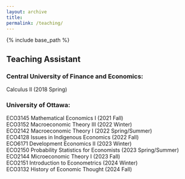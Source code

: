 ```yaml
---
layout: archive
title:
permalink: /teaching/
---
```


{% include base_path %}

## Teaching Assistant

### Central University of Finance and Economics:
 Calculus II (2018 Spring)
 <br>
### University of Ottawa:
ECO3145 Mathematical Economics I (2021 Fall) 
<br> ECO3152 Macroeconomic Theory III (2022 Winter) 
<br> ECO2142 Macroeconomic Theory I (2022 Spring/Summer)
<br> ECO4128 Issues in Indigenous Economics (2022 Fall)
<br> ECO6171 Development Economics II (2023 Winter)
<br> ECO2150 Probability Statistics for Economists (2023 Spring/Summer)
<br> ECO2144 Microeconomic Theory I (2023 Fall)
<br> ECO2151 Introduction to Econometrics (2024 Winter)
<br> ECO3132 History of Economic Thought (2024 Fall)
